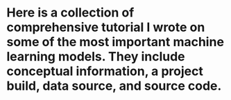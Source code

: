 <h1>Here is a collection of comprehensive tutorial I wrote on some of the most important machine learning models. They include conceptual information, a project build, data source, and source code. </h1>
<br><br>










